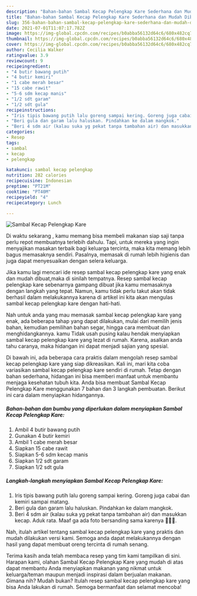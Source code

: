 ```yaml
---
description: "Bahan-bahan Sambal Kecap Pelengkap Kare Sederhana dan Mudah Dibuat"
title: "Bahan-bahan Sambal Kecap Pelengkap Kare Sederhana dan Mudah Dibuat"
slug: 356-bahan-bahan-sambal-kecap-pelengkap-kare-sederhana-dan-mudah-dibuat
date: 2021-07-01T11:07:17.782Z
image: https://img-global.cpcdn.com/recipes/b0abba56132d64c6/680x482cq70/sambal-kecap-pelengkap-kare-foto-resep-utama.jpg
thumbnail: https://img-global.cpcdn.com/recipes/b0abba56132d64c6/680x482cq70/sambal-kecap-pelengkap-kare-foto-resep-utama.jpg
cover: https://img-global.cpcdn.com/recipes/b0abba56132d64c6/680x482cq70/sambal-kecap-pelengkap-kare-foto-resep-utama.jpg
author: Cecilia Walker
ratingvalue: 3.9
reviewcount: 9
recipeingredient:
- "4 butir bawang putih"
- "4 butir kemiri"
- "1 cabe merah besar"
- "15 cabe rawit"
- "5-6 sdm kecap manis"
- "1/2 sdt garam"
- "1/2 sdt gula"
recipeinstructions:
- "Iris tipis bawang putih lalu goreng sampai kering. Goreng juga cabai dan kemiri sampai matang."
- "Beri gula dan garam lalu haluskan. Pindahkan ke dalam mangkok."
- "Beri 4 sdm air (kalau suka yg pekat tanpa tambahan air) dan masukkan kecap. Aduk rata. Maaf ga ada foto bersanding sama karenya 🤭🤭🤭."
categories:
- Resep
tags:
- sambal
- kecap
- pelengkap

katakunci: sambal kecap pelengkap 
nutrition: 282 calories
recipecuisine: Indonesian
preptime: "PT21M"
cooktime: "PT40M"
recipeyield: "4"
recipecategory: Lunch

---
```



![Sambal Kecap Pelengkap Kare](https://img-global.cpcdn.com/recipes/b0abba56132d64c6/680x482cq70/sambal-kecap-pelengkap-kare-foto-resep-utama.jpg)

Di waktu  sekarang , kamu memang bisa membeli makanan siap saji tanpa perlu repot membuatnya terlebih dahulu. Tapi, untuk mereka yang ingin menyajikan masakan terbaik bagi keluarga tercinta, maka kita memang lebih bagus memasaknya sendiri. Pasalnya, memasak di rumah lebih higienis dan juga dapat menyesuaikan dengan selera keluarga.

Jika kamu lagi mencari ide resep sambal kecap pelengkap kare yang enak dan mudah dibuat,maka di sinilah tempatnya. Resep sambal kecap pelengkap kare  sebenarnya gampang dibuat jika kamu memasaknya dengan langkah yang tepat. Namun, kamu tidak perlu takut akan tidak berhasil dalam melakukannya 
karena di artikel ini kita akan mengulas sambal kecap pelengkap kare dengan hati-hati.  



Nah untuk anda yang mau memasak sambal kecap pelengkap kare yang enak, ada beberapa tahap yang dapat dilakukan, mulai dari memilih jenis bahan, kemudian pemilihan bahan segar, hingga cara membuat dan menghidangkannya. kamu Tidak usah pusing kalau hendak menyiapkan sambal kecap pelengkap kare yang lezat di rumah. Karena, asalkan anda  tahu caranya, maka hidangan ini dapat menjadi sajian yang spesial.

Di bawah ini, ada beberapa cara praktis  dalam mengolah resep sambal kecap pelengkap kare yang siap dikreasikan. Kali ini, mari kita coba variasikan sambal kecap pelengkap kare sendiri di rumah. Tetap dengan bahan sederhana, hidangan ini bisa memberi manfaat untuk membantu menjaga kesehatan tubuh kita. Anda bisa membuat Sambal Kecap Pelengkap Kare menggunakan 7 bahan dan 3 langkah pembuatan. Berikut ini cara dalam menyiapkan hidangannya.

<!--inarticleads1-->

##### Bahan-bahan dan bumbu yang diperlukan dalam menyiapkan Sambal Kecap Pelengkap Kare:

1. Ambil 4 butir bawang putih
1. Gunakan 4 butir kemiri
1. Ambil 1 cabe merah besar
1. Siapkan 15 cabe rawit
1. Siapkan 5-6 sdm kecap manis
1. Siapkan 1/2 sdt garam
1. Siapkan 1/2 sdt gula




<!--inarticleads2-->

##### Langkah-langkah menyiapkan Sambal Kecap Pelengkap Kare:

1. Iris tipis bawang putih lalu goreng sampai kering. Goreng juga cabai dan kemiri sampai matang.
1. Beri gula dan garam lalu haluskan. Pindahkan ke dalam mangkok.
1. Beri 4 sdm air (kalau suka yg pekat tanpa tambahan air) dan masukkan kecap. Aduk rata. Maaf ga ada foto bersanding sama karenya 🤭🤭🤭.




Nah, itulah artikel tentang  sambal kecap pelengkap kare  yang praktis dan mudah dilakukan versi kami. Semoga anda dapat melakukannya dengan hasil yang dapat membuat oreng tercinta di rumah senang. 

Terima kasih anda telah membaca resep yang tim kami tampilkan di sini. Harapan kami, olahan  Sambal Kecap Pelengkap Kare yang mudah di atas dapat membantu Anda menyiapkan makanan yang nikmat untuk keluarga/teman maupun menjadi inspirasi dalam berjualan makanan. Gimana nih? Mudah bukan? Itulah resep sambal kecap pelengkap kare yang bisa Anda lakukan di rumah. Semoga bermanfaat dan selamat mencoba!

